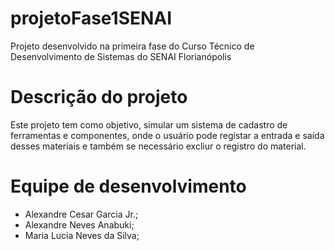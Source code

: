 # projetoFase1SENAI
Projeto desenvolvido na primeira fase do Curso Técnico de Desenvolvimento de Sistemas do SENAI Florianópolis

# Descrição do projeto
Este projeto tem como objetivo, simular um sistema de cadastro de ferramentas e componentes, onde o usuário pode registar a entrada e saída desses materiais e também se necessário excliur o registro do material.

# Equipe de desenvolvimento
- Alexandre Cesar Garcia Jr.;
- Alexandre Neves Anabuki;
- Maria Lucia Neves da Silva;
